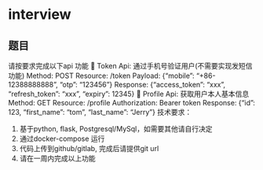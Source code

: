 # interview

## 题目
请按要求完成以下api 功能
 Token Api: 通过手机号验证用户(不需要实现发短信功能)
Method: POST
Resource: /token
Payload: {“mobile”: “+86-12388888888”, “otp”: “123456”}
Response: {“access_token”: “xxx”, “refresh_token”: “xxx”, “expiry”: 12345}
 Profile Api: 获取用户本人基本信息
Method: GET
Resource: /profile
Authorization: Bearer token
Response: {“id”: 123, “first_name”: “tom”, “last_name”: “Jerry”}
技术要求：
1) 基于python, flask, Postgresql/MySql，如需要其他请自行决定
2) 通过docker-compose 运行
3) 代码上传到github/gitlab, 完成后请提供git url
4) 请在一周内完成以上功能